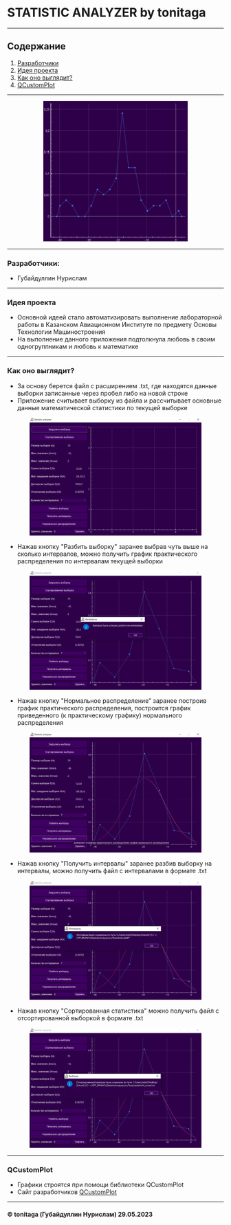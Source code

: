 # STATISTIC ANALYZER by tonitaga

---

## Содержание

1. [Разработчики](#разработчики)
2. [Идея проекта](#идея-проекта)
3. [Как оно выглядит?](#как-оно-выглядит)
4. [QCustomPlot](#qcustomplot)

---

<p align="center">
<img src="misc/images/graph.png" style="width: 35vw; min-width: 300px;" />
</p>

---

### Разработчики:
- Губайдуллин Нурислам

---

### Идея проекта

* Основной идеей стало автоматизировать выполнение лабораторной работы в Казанском Авиационном Институте по предмету Основы Технологии Машиностроения
* На выполнение данного приложения подтолкнула любовь в своим одногруппникам и любовь к математике

---

### Как оно выглядит?

* За основу берется файл с расширением .txt, где находятся данные выборки записанные через пробел либо на новой строке
* Приложение считывает выборку из файла и рассчитывает основные данные математической статистики по текущей выборке

<p align="center">
<img src="misc/images/loaded_statistic.png" style="width: 35vw; min-width: 400px;" />
</p>

* Нажав кнопку "Разбить выборку" заранее выбрав чуть выше на сколько интервалов, можно получить график практического распределения по интервалам текущей выборки

<p align="center">
<img src="misc/images/build_intervals.png" style="width: 35vw; min-width: 400px;" />
</p>

* Нажав кнопку "Нормальное распределение" заранее построив график практического распределения, построится график приведенного (к практическому графику) нормального распределения

<p align="center">
<img src="misc/images/normal_distribution.png" style="width: 35vw; min-width: 400px;" />
</p>

* Нажав кнопку "Получить интервалы" заранее разбив выборку на интервалы, можно получить файл с интервалами в формате .txt

<p align="center">
<img src="misc/images/save_intervals.png" style="width: 35vw; min-width: 400px;" />
</p>

* Нажав кнопку "Сортированная статистика" можно получить файл с отсортированной выборкой в формате .txt

<p align="center">
<img src="misc/images/sorted_statistic.png" style="width: 35vw; min-width: 400px;" />
</p>

---

### QCustomPlot

* Графики строятся при помощи библиотеки QCustomPlot
* Cайт разработчиков [QCustomPlot](https://www.qcustomplot.com/)

---

#### © tonitaga (Губайдуллин Нурислам) 29.05.2023